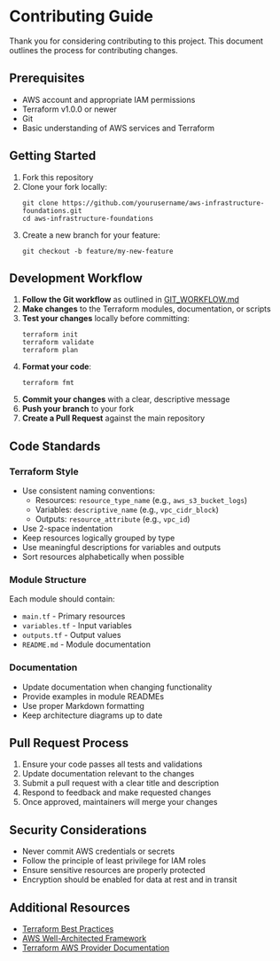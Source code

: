 # Contributing Guide

Thank you for considering contributing to this project. This document outlines the process for contributing changes.

## Prerequisites

- AWS account and appropriate IAM permissions
- Terraform v1.0.0 or newer
- Git
- Basic understanding of AWS services and Terraform

## Getting Started

1. Fork this repository
2. Clone your fork locally:
   ```
   git clone https://github.com/yourusername/aws-infrastructure-foundations.git
   cd aws-infrastructure-foundations
   ```
3. Create a new branch for your feature:
   ```
   git checkout -b feature/my-new-feature
   ```

## Development Workflow

1. **Follow the Git workflow** as outlined in [GIT_WORKFLOW.md](GIT_WORKFLOW.md)
2. **Make changes** to the Terraform modules, documentation, or scripts
3. **Test your changes** locally before committing:
   ```
   terraform init
   terraform validate
   terraform plan
   ```
4. **Format your code**:
   ```
   terraform fmt
   ```
5. **Commit your changes** with a clear, descriptive message
6. **Push your branch** to your fork
7. **Create a Pull Request** against the main repository

## Code Standards

### Terraform Style

- Use consistent naming conventions:
  - Resources: `resource_type_name` (e.g., `aws_s3_bucket_logs`)
  - Variables: `descriptive_name` (e.g., `vpc_cidr_block`)
  - Outputs: `resource_attribute` (e.g., `vpc_id`)
- Use 2-space indentation
- Keep resources logically grouped by type
- Use meaningful descriptions for variables and outputs
- Sort resources alphabetically when possible

### Module Structure

Each module should contain:
- `main.tf` - Primary resources
- `variables.tf` - Input variables
- `outputs.tf` - Output values
- `README.md` - Module documentation

### Documentation

- Update documentation when changing functionality
- Provide examples in module READMEs
- Use proper Markdown formatting
- Keep architecture diagrams up to date

## Pull Request Process

1. Ensure your code passes all tests and validations
2. Update documentation relevant to the changes
3. Submit a pull request with a clear title and description
4. Respond to feedback and make requested changes
5. Once approved, maintainers will merge your changes

## Security Considerations

- Never commit AWS credentials or secrets
- Follow the principle of least privilege for IAM roles
- Ensure sensitive resources are properly protected
- Encryption should be enabled for data at rest and in transit

## Additional Resources

- [Terraform Best Practices](https://www.terraform-best-practices.com/)
- [AWS Well-Architected Framework](https://aws.amazon.com/architecture/well-architected/)
- [Terraform AWS Provider Documentation](https://registry.terraform.io/providers/hashicorp/aws/latest/docs)